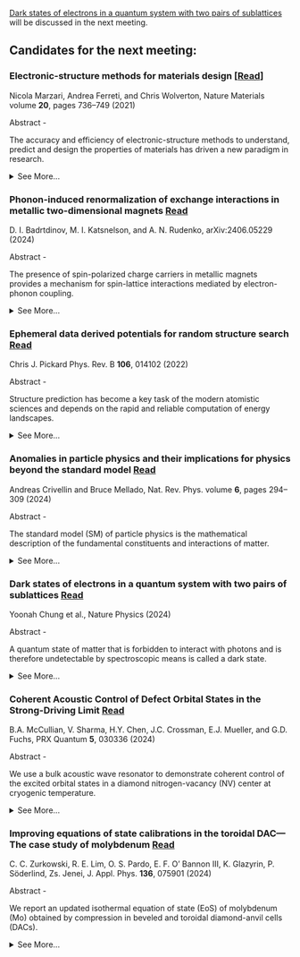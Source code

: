 [Dark states of electrons in a quantum system with two pairs of sublattices](https://www.nature.com/articles/s41567-024-02586-x) will be discussed in the next meeting.

## Candidates for the next meeting:

### Electronic-structure methods for materials design [[Read](https://www.nature.com/articles/s41563-021-01013c-3)]
Nicola Marzari, Andrea Ferreti, and Chris Wolverton, Nature Materials volume **20**, pages 736–749 (2021)

Abstract -

The accuracy and efficiency of electronic-structure methods to understand, predict and design the properties of materials has driven a new paradigm in research.
<details>
<summary>See More...</summary>

Simulations can greatly accelerate the identification, characterization and optimization of materials, with this acceleration driven by continuous progress in theory, algorithms and hardware, and by adaptation of concepts and tools from computer science. Nevertheless, the capability to identify and characterize materials relies on the predictive accuracy of the underlying physical descriptions, and on the ability to capture the complexity of realistic systems. We provide here an overview of electronic-structure methods, of their application to the prediction of materials properties, and of the different strategies employed towards the broader goals of materials design and discovery.
</details>

### Phonon-induced renormalization of exchange interactions in metallic two-dimensional magnets [Read](https://arxiv.org/abs/2406.05229)
D. I. Badrtdinov, M. I. Katsnelson, and A. N. Rudenko, arXiv:2406.05229 (2024)

Abstract - 

The presence of spin-polarized charge carriers in metallic magnets provides a mechanism for spin-lattice interactions mediated by electron-phonon coupling.

<details>
<summary>See More...</summary>
Here, we present a theory of this mechanism used to estimate its effect on the exchange interactions in 2D magnets. Starting from a square lattice model at half filling, we show that the presence of electron-phonon coupling with equilibrium phonon distribution leads to a notable suppression of exchange interactions with temperature. We then apply our approach to the prototypical 2D metallic ferromagnet, Fe3GeTe2, with moderate electron-phonon coupling. We find that the exchange interactions undergo a renormalization, leading to a softening of the magnon modes, and suppression of the Curie temperature by ∼10\%. We expect that this effect can be further enhanced in systems with strong electron-phonon coupling, as well as for non-equilibrium distribution of phonons induced by strong laser fields or charge currents.
</details>

### Ephemeral data derived potentials for random structure search [Read](https://journals.aps.org/prb/abstract/10.1103/PhysRevB.106.014102)

Chris J. Pickard Phys. Rev. B **106**, 014102 (2022)

Abstract - 

Structure prediction has become a key task of the modern atomistic sciences and depends on the rapid and reliable computation of energy landscapes. 
<details>
<summary>See More...</summary>
First-principles density functional based calculations are highly reliable, faithfully describing entire energy landscapes. They are, however, computationally intensive and slow compared to interatomic potentials. Great progress has been made in the development of machine learning, or data derived, potentials, which promise to describe entire energy landscapes at first-principles quality. Compared to first-principles approaches, their preparation can be time consuming and delay searching. Ab initio random structure searching (AIRSS) is a straightforward and powerful approach to structure prediction, based on the stochastic generation of sensible initial structures and their repeated local optimization. Here, a scheme, compatible with AIRSS, for the rapid construction of disposable, or ephemeral, data derived potentials (EDDPs) is described. These potentials are constructed using a homogeneous, separable many-body environment vector and iterative neural network fits, sparsely combined through non-negative least squares. The approach is first tested on methane, boron nitride, elemental boron, and urea. In the case of boron, an EDDP generated using data from small unit cells is used to rediscover the complex 𝛾-boron structure without recourse to symmetry or fragments. Finally, an EDDP generated for silane (```math $SiH_4$```) at 500 GPa enables the discovery of an extremely complex, dense structure which significantly modifies silane's high pressure phase diagram. This has implications for the theoretical exploration for high temperature superconductivity in dense hydrides, which have so far largely depended on searches in smaller unit cells.
</details>

### Anomalies in particle physics and their implications for physics beyond the standard model [Read](https://www.nature.com/articles/s42254-024-00703-6)

Andreas Crivellin and Bruce Mellado, Nat. Rev. Phys. volume **6**, pages 294–309 (2024)

Abstract - 

The standard model (SM) of particle physics is the mathematical description of the fundamental constituents and interactions of matter. 
<details>
<summary>See More...</summary>
Its last missing particle, the Higgs boson, was observed in 2012. However, there are several phenomena that the SM cannot account for (such as dark-matter particles, or non-vanishing neutrino masses), neither does it describe gravity. There must be more to discover, to extend the SM into a full description of nature. Here we review the hints of new physics, called anomalies, that are seen for various interactions as discrepancies between standard-model predictions and experimental measurements. We consider both direct high-energy searches for new particles at the Large Hadron Collider at CERN and indirect low-energy precision experiments. These anomalies span an energy scale of more than four orders of magnitude: from the mass of the proton, to the electroweak scale (approximately the mass of the Higgs boson), to the teraelectronvolt scale, which is the highest scale directly accessible at the Large Hadron Collider. We discuss the experimental and theoretical status of various anomalies and summarize possible explanations in terms of new particles and new interactions as well as discovery prospects. We suggest, in particular, that new additional Higgs bosons and so-called leptoquarks are promising candidates for extending the standard model.
</details>

### Dark states of electrons in a quantum system with two pairs of sublattices [Read](https://www.nature.com/articles/s41567-024-02586-x)

Yoonah Chung et al., Nature Physics (2024)

Abstract -

A quantum state of matter that is forbidden to interact with photons and is therefore undetectable by spectroscopic means is called a dark state. 
<details>
<summary>See More...</summary>
This basic concept can be applied to condensed matter where it suggests that a whole band of quantum states could be undetectable across a full Brillouin zone. Here we report the discovery of such condensed-matter dark states in palladium diselenide as a model system that has two pairs of sublattices in the primitive cell. By using angle-resolved photoemission spectroscopy, we find valence bands that are practically unobservable over the whole Brillouin zone at any photon energy, polarization and scattering plane. Our model shows that two pairs of sublattices located at half-translation positions and related by multiple glide-mirror symmetries make their relative quantum phases polarized into only four kinds, three of which become dark due to double destructive interference. This mechanism is generic to other systems with two pairs of sublattices, and we show how the phenomena observed in cuprates, lead halide perovskites and density wave systems can be resolved by the mechanism of dark states. Our results suggest that the sublattice degree of freedom, which has been overlooked so far, should be considered in the study of correlated phenomena and optoelectronic characteristics.
</details>

### Coherent Acoustic Control of Defect Orbital States in the Strong-Driving Limit [Read](https://journals.aps.org/prxquantum/abstract/10.1103/PRXQuantum.5.030336)

B.A. McCullian, V. Sharma, H.Y. Chen, J.C. Crossman, E.J. Mueller, and G.D. Fuchs, PRX Quantum **5**, 030336 (2024)

Abstract - 

We use a bulk acoustic wave resonator to demonstrate coherent control of the excited orbital states in a diamond nitrogen-vacancy (NV) center at cryogenic temperature. 
<details>
<summary>See More...</summary>
Coherent quantum control is an essential tool for understanding and mitigating decoherence. Moreover, characterizing and controlling orbital states is a central challenge for quantum networking, where optical coherence is tied to orbital coherence. We study resonant multiphonon orbital Rabi oscillations in both the frequency and time domain, extracting the strength of the orbital-phonon interactions and the coherence of the acoustically driven orbital states. We reach the strong-driving limit, where the physics is dominated by the coupling induced by the acoustic waves. We find agreement between our measurements, quantum master-equation simulations, and a Landau-Zener transition model in the strong-driving limit. Using perturbation theory, we derive an expression for the orbital Rabi frequency versus the acoustic drive strength that is nonperturbative in the drive strength and agrees well with our measurements for all acoustic powers. Motivated by continuous-wave spin-resonance-based decoherence protection schemes, we model the orbital decoherence and find good agreement between our model and our measured few-to-several-nanoseconds orbital decoherence times. We discuss the outlook for orbital decoherence protection.
</details>

### Improving equations of state calibrations in the toroidal DAC—The case study of molybdenum [Read](https://doi.org/10.1063/5.0223794)
C. C. Zurkowski, R. E. Lim, O. S. Pardo, E. F. O’ Bannon III, K. Glazyrin, P. Söderlind, Zs. Jenei, J. Appl. Phys. **136**, 075901 (2024)

Abstract - 

We report an updated isothermal equation of state (EoS) of molybdenum (Mo) obtained by compression in beveled and toroidal diamond-anvil cells (DACs). 
<details>
<summary>See More...</summary>
For an improved compression environment, we developed a copper (Cu) pressure-transmitting medium (PTM) for the toroidal diamond-anvil cell samples, as it is a soft metal compared to Mo with a well calibrated EoS. A Ne PTM was used for the conventional beveled DAC samples. The unit-cell volumes of Mo were measured to 336(1) GPa in the Cu PTM and 231.2(6) GPa in the Ne PTM at room temperature. We additionally calculated elastic stiffness and compliance constants and evaluated the uniaxial stress of Mo and Cu with pressure. A new EoS for Mo is presented from data collected in all sample environments and compared to our theoretical predictions as well as previous compression studies of Mo. The (200) lattice plane of Mo produced the lowest volumes across the pressure range of this study for all compression environments, suggesting that it is less affected by nonhydrostatic stresses in the DAC compared to the other observed diffraction planes. The presented Mo EoS is compatible with extrapolations of EoS fits of Mo in helium (He) within ∼1% at 330 GPa. Results from this work demonstrate that compressing a sample in a softer metal in the toroidal DAC can improve the compression environment and result in measured sample volumes comparable to those collected in noble-gas media at multi-megabar conditions.
<details>
